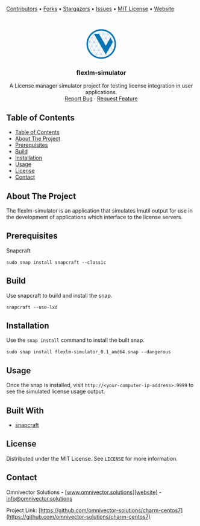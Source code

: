 [contributors-url]: https://github.com/omnivector-solutions/flexlm-simulator/graphs/contributors
[forks-url]: https://github.com/omnivector-solutions/flexlm-simulator/network/members
[stars-url]: https://github.com/omnivector-solutions/flexlm-simulator/stargazers
[issues-url]: https://github.com/omnivector-solutions/flexlm-simulator/issues
[license-url]: https://github.com/omnivector-solutions/flexlm-simulator/blob/master/LICENSE
[website]: https://www.omnivector.solutions

[Contributors][contributors-url] •
[Forks][forks-url] •
[Stargazers][stars-url] •
[Issues][issues-url] •
[MIT License][license-url] •
[Website][website]

<!-- PROJECT LOGO -->
<br />
<p align="center">
  <a href="https://github.com/omnivector-solutions/flexlm-simulator">
    <img src=".images/logo.png" alt="Logo" width="80" height="80">
  </a>

  <h3 align="center">flexlm-simulator</h3>

  <p align="center">
    A License manager simulator project for testing license integration in user applications.
    <br />
    <a href="https://github.com/omnivector-solutions/flexlm-simulator/issues">Report Bug</a>
    ·
    <a href="https://github.com/omnivector-solutions/flexlm-simulator/issues">Request Feature</a>
  </p>
</p>

<!-- TABLE OF CONTENTS -->

## Table of Contents

- [Table of Contents](#table-of-contents)
- [About The Project](#about-the-project)
- [Prerequisites](#prerequisites)
- [Build](#build)
- [Installation](#installation)
- [Usage](#usage)
- [License](#license)
- [Contact](#contact)

<!-- ABOUT THE PROJECT -->

## About The Project
The flexlm-simulator is an application that simulates lmutil output for use in the development of applications which interface to the license servers.

## Prerequisites
Snapcraft

    sudo snap install snapcraft --classic

## Build
Use snapcraft to build and install the snap.

    snapcraft --use-lxd

## Installation
Use the `snap install` command to install the built snap.

    sudo snap install flexlm-simulator_0.1_amd64.snap --dangerous

## Usage
Once the snap is installed, visit `http://<your-computer-ip-address>:9999` to see the simulated license usage output.

## Built With
- [snapcraft](https://snapcraft.io)

## License
Distributed under the MIT License. See `LICENSE` for more information.


## Contact
Omnivector Solutions - [www.omnivector.solutions][website] - <info@omnivector.solutions>

Project Link: [https://github.com/omnivector-solutions/charm-centos7](https://github.com/omnivector-solutions/charm-centos7)
